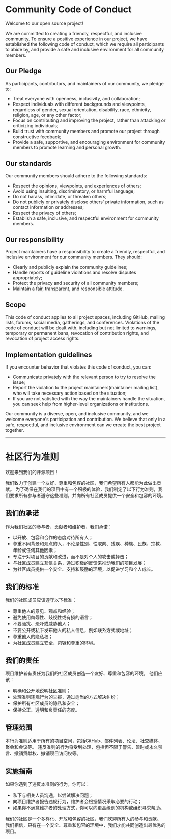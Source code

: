 # Community Code of Conduct

Welcome to our open source project!

We are committed to creating a friendly, respectful, and inclusive community.
To ensure a positive experience in our project, we have established the following code of conduct, which we require all participants to abide by, and provide a safe and inclusive environment for all community members.

## Our Pledge

As participants, contributors, and maintainers of our community, we pledge to:
- Treat everyone with openness, inclusivity, and collaboration;
- Respect individuals with different backgrounds and viewpoints, regardless of gender, sexual orientation, disability, race, ethnicity, religion, age, or any other factor;
- Focus on contributing and improving the project, rather than attacking or criticizing individuals;
- Build trust with community members and promote our project through constructive feedback;
- Provide a safe, supportive, and encouraging environment for community members to promote learning and personal growth.

## Our standards

Our community members should adhere to the following standards:
- Respect the opinions, viewpoints, and experiences of others;
- Avoid using insulting, discriminatory, or harmful language;
- Do not harass, intimidate, or threaten others;
- Do not publicly or privately disclose others' private information, such as contact information or addresses;
- Respect the privacy of others;
- Establish a safe, inclusive, and respectful environment for community members.

## Our responsibility

Project maintainers have a responsibility to create a friendly, respectful, and inclusive environment for our community members.
They should:
- Clearly and publicly explain the community guidelines;
- Handle reports of guideline violations and resolve disputes appropriately;
- Protect the privacy and security of all community members;
- Maintain a fair, transparent, and responsible attitude.


## Scope

This code of conduct applies to all project spaces, including GitHub, mailing lists, forums, social media, gatherings, and conferences.
Violations of the code of conduct will be dealt with, including but not limited to warnings, temporary or permanent bans, revocation of contribution rights, and revocation of project access rights.

## Implementation guidelines

If you encounter behavior that violates this code of conduct, you can:
- Communicate privately with the relevant person to try to resolve the issue;
- Report the violation to the project maintainers(maintainer mailing list), who will take necessary action based on the situation;
- If you are not satisfied with the way the maintainers handle the situation, you can seek help from higher-level organizations or institutions.

Our community is a diverse, open, and inclusive community, and we welcome everyone's participation and contribution.
We believe that only in a safe, respectful, and inclusive environment can we create the best project together.

---

# 社区行为准则

欢迎来到我们的开源项目！

我们致力于创建一个友好、尊重和包容的社区，我们希望所有人都能为此做出贡献。
为了确保在我们的项目中有一个积极的体验，我们制定了以下行为准则，我们要求所有参与者遵守这些准则，并向所有社区成员提供一个安全和包容的环境。

## 我们的承诺

作为我们社区的参与者、贡献者和维护者，我们承诺：
- 以开放、包容和合作的态度对待所有人；
- 尊重不同背景和观点的人，不论是性别、性取向、残疾、种族、民族、宗教、年龄或任何其他因素；
- 专注于对项目的贡献和改进，而不是对个人的攻击或抨击；
- 与社区成员建立互信关系，通过积极的反馈来推动我们的项目发展；
- 为社区成员提供一个安全、支持和鼓励的环境，以促进学习和个人成长。

##  我们的标准

我们的社区成员应该遵守以下标准：
- 尊重他人的意见、观点和经验；
- 避免使用侮辱性、歧视性或有损的语言；
- 不要骚扰、恐吓或威胁他人；
- 不要公开或私下发布他人的私人信息，例如联系方式或地址；
- 尊重他人的隐私权；
- 为社区成员建立安全、包容和尊重的环境。

##  我们的责任

项目维护者有责任为我们的社区成员创造一个友好、尊重和包容的环境。
他们应该：
- 明确和公开地说明社区准则；
- 处理准则违规行为的举报，通过适当的方式解决纠纷；
- 保护所有社区成员的隐私和安全；
- 保持公正、透明和负责任的态度。

## 管理范围

本行为准则适用于所有的项目空间，包括GitHub、邮件列表、论坛、社交媒体、聚会和会议等。
违反准则的行为将受到处理，包括但不限于警告、暂时或永久禁言、撤销贡献权、撤销项目访问权等。

##  实施指南

如果你遇到了违反本准则的行为，你可以：
- 私下与相关人员沟通，以尝试解决问题；
- 向项目维护者报告违规行为，维护者会根据情况采取必要的行动；
- 如果你不满意维护者的处理方式，你可以向更高级别的机构或组织寻求帮助。

我们的社区是一个多样化、开放和包容的社区，我们欢迎所有人的参与和贡献。
我们相信，只有在一个安全、尊重和包容的环境中，我们才能共同创造出最优秀的项目。
